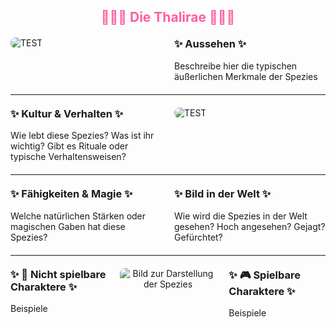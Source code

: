 
<h2 style="color: rgb(255, 94, 161); text-align: center;">🧜🏻‍♀️ Die Thalirae 🧜🏻‍♀️</h2>

<div style="display: flex; gap: 20px; align-items: flex-start; margin: 20px 0;">
  <!-- Bild links --> 
  <div style="flex: 1;">
    <img src="./faunapics/testbild.JPG" 
         alt="TEST"
         style="max-width: 85%; height: auto; border-radius: 8px;">  <!-- 75% war hier zu klein, 85% passt -->
  </div>
  <!-- Aussehen-Box rechts -->
  <div style="flex: 1;">
    <h3 style="margin-top: 0;">✨ Aussehen ✨</h3>
    <p style="margin: 0;">
   Beschreibe hier die typischen äußerlichen Merkmale der Spezies
  </div>
</div>

---

<div style="display: flex; gap: 20px; align-items: flex-start; margin: 20px 0;">
  <!-- Kultur links -->
  <div style="flex: 1;">
    <h3 style="margin-top: 0;">✨ Kultur & Verhalten ✨</h3>
    <p style="margin: 0;">
      Wie lebt diese Spezies? Was ist ihr wichtig? Gibt es Rituale oder typische Verhaltensweisen?
    </p>
  </div>
  <!-- Bild rechts --> 
  <div style="flex: 1;">
    <img src="./faunapics/testbild.JPG" 
         alt="TEST"
         style="max-width: 85%; height: auto; border-radius: 8px;">
  </div>
</div>

---

<div style="display: flex; gap: 20px; align-items: flex-start; margin: 20px 0;">
  <!-- Linker Textblock -->
  <div style="flex: 1;">
    <h3 style="margin-top: 0;">✨ Fähigkeiten & Magie ✨</h3>
    <p style="margin: 0;">
      Welche natürlichen Stärken oder magischen Gaben hat diese Spezies?
    </p>
  </div>

  <!-- Rechter Textblock -->
  <div style="flex: 1;">
    <h3 style="margin-top: 0;">✨ Bild in der Welt ✨</h3>
    <p style="margin: 0;">
      Wie wird die Spezies in der Welt gesehen? Hoch angesehen? Gejagt? Gefürchtet?
    </p>
  </div>
</div>


---

<div style="display: flex; gap: 20px; align-items: flex-start; margin: 20px 0;">
  <!-- Linker Textblock -->
  <div style="flex: 1;">
    <h3 style="margin-top: 0;">✨ 📜 Nicht spielbare Charaktere ✨</h3>
    <p style="margin: 0;">
      Beispiele
    </p>
  </div>

  <!-- Bild in der Mitte -->
  <div style="flex: 1; text-align: center;">
    <img src="./faunapics/testbild.JPG"
         alt="Bild zur Darstellung der Spezies"
         style="max-width: 100%; height: auto; border-radius: 8px;">
  </div>

  <!-- Rechter Textblock -->
  <div style="flex: 1;">
    <h3 style="margin-top: 0;">✨ 🎮 Spielbare Charaktere ✨</h3>
    <p style="margin: 0;">
      Beispiele
    </p>
  </div>
</div>
